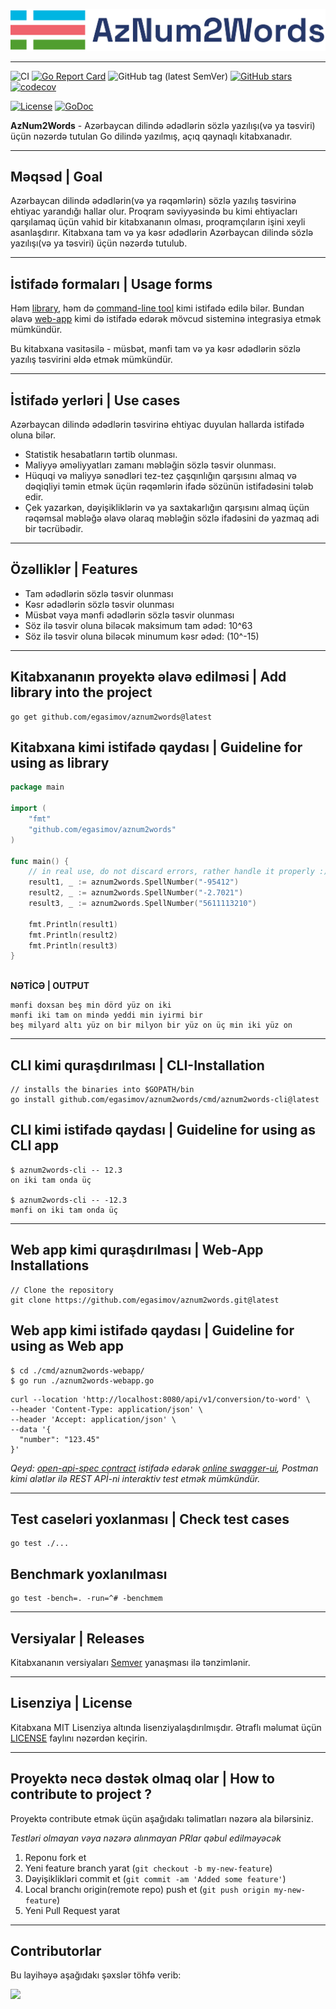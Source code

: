 <!---
![aznum2words logo](./assets/img/logo-go-ref-2-crop.png)

![aznum2words logo](./assets/img/logo-go-ref-crop.png)

![aznum2words logo](assets/img/v3.png)

-->

![aznum2words logo](assets/img/logo-v2.png)
- - -
![CI](https://github.com/egasimov/aznum2words/actions/workflows/ci.yml/badge.svg?branch=master)
[![Go Report Card](https://goreportcard.com/badge/github.com/egasimov/aznum2words)](https://goreportcard.com/report/github.com/egasimov/aznum2words)
![GitHub tag (latest SemVer)](https://img.shields.io/github/v/tag/egasimov/aznum2words?sort=semver)
[![GitHub stars](https://img.shields.io/github/stars/egasimov/aznum2words.svg?style=social&label=Stars&style=plastic)](https://github.com/egasimov/aznum2words/stargazers)
[![codecov](https://codecov.io/gh/egasimov/aznum2words/branch/master/graph/badge.svg?token=LDWMTI4VU4)](https://codecov.io/gh/egasimov/aznum2words)

[![License](https://img.shields.io/badge/license-MIT-green)](./LICENSE)
[![GoDoc](https://godoc.org/github.com/egasimov/aznum2words?status.svg)](https://godoc.org/github.com/egasimov/aznum2words)

[//]: # ([![Github Last Commit]&#40;https://img.shields.io/github/last-commit/egasimov/aznum2words?color=61dfc6&label=last%20commit&#41;]&#40;&#41;)
[//]: # (![GitHub all releases]&#40;https://img.shields.io/github/downloads/egasimov/aznum2words/total&#41;)


**AzNum2Words** - Azərbaycan dilində ədədlərin sözlə yazılışı(və ya təsviri) üçün nəzərdə tutulan Go 
dilində yazılmış, açıq qaynaqlı kitabxanadır.

- - -

## Məqsəd | Goal
Azərbaycan dilində ədədlərin(və ya rəqəmlərin) sözlə yazılış təsvirinə ehtiyac yarandığı hallar olur. Proqram səviyyəsində bu kimi ehtiyacları qarşılamaq üçün vahid bir kitabxananın olması, proqramçıların işini xeyli asanlaşdırır.
Kitabxana tam və ya kəsr ədədlərin Azərbaycan dilində sözlə yazılışı(və ya təsviri) üçün nəzərdə tutulub.

- - -

## İstifadə formaları | Usage forms

Həm [library](#kitabxana-kimi-istifadə-qaydası--guideline-for-using-as-library), həm
də [command-line tool](#cli-kimi-istifadə-qaydası--guideline-for-using-as-cli-app) kimi istifadə edilə bilər.
Bundan əlavə [web-app](#web-app-kimi-istifadə-qaydası--guideline-for-using-as-web-app) kimi də istifadə edərək mövcud sisteminə integrasiya etmək mümkündür.

Bu kitabxana vasitəsilə - müsbət, mənfi tam və ya kəsr ədədlərin sözlə yazılış təsvirini əldə etmək mümkündür.

- - -

## İstifadə yerləri | Use cases

Azərbaycan dilində ədədlərin təsvirinə ehtiyac duyulan hallarda istifadə oluna bilər.

* Statistik hesabatların tərtib olunması.
* Maliyyə əməliyyatları zamanı məbləğin sözlə təsvir olunması.
* Hüquqi və maliyyə sənədləri tez-tez çaşqınlığın qarşısını almaq və dəqiqliyi təmin etmək
  üçün rəqəmlərin ifadə sözünün istifadəsini tələb edir.
* Çek yazarkən, dəyişikliklərin və ya saxtakarlığın qarşısını almaq üçün rəqəmsal məbləğə əlavə olaraq məbləğin sözlə
  ifadəsini də yazmaq adi bir təcrübədir.

- - -

## Özəlliklər | Features

* Tam ədədlərin sözlə təsvir olunması
* Kəsr ədədlərin sözlə təsvir olunması
* Müsbət vəya mənfi ədədlərin sözlə təsvir olunması
* Söz ilə təsvir oluna biləcək maksimum tam ədəd: 10^63
* Söz ilə təsvir oluna biləcək minumum kəsr ədəd: (10^-15)

- - -

## Kitabxananın proyektə əlavə edilməsi | Add library into the project

```shell
go get github.com/egasimov/aznum2words@latest
```

## Kitabxana kimi istifadə qaydası | Guideline for using as library

```go
package main

import (
	"fmt"
	"github.com/egasimov/aznum2words"
)

func main() {
	// in real use, do not discard errors, rather handle it properly :)
	result1, _ := aznum2words.SpellNumber("-95412")
	result2, _ := aznum2words.SpellNumber("-2.7021")
	result3, _ := aznum2words.SpellNumber("5611113210")

	fmt.Println(result1)
	fmt.Println(result2)
	fmt.Println(result3)
}

```

<br/>**NƏTİCƏ | OUTPUT**

```text
mənfi doxsan beş min dörd yüz on iki
mənfi iki tam on mində yeddi min iyirmi bir
beş milyard altı yüz on bir milyon bir yüz on üç min iki yüz on
```

- - -

## CLI kimi quraşdırılması | CLI-Installation

```shell
// installs the binaries into $GOPATH/bin
go install github.com/egasimov/aznum2words/cmd/aznum2words-cli@latest
```

## CLI kimi istifadə qaydası | Guideline for using as CLI app

```shell
$ aznum2words-cli -- 12.3
on iki tam onda üç

$ aznum2words-cli -- -12.3
mənfi on iki tam onda üç

```
- - -

## Web app kimi quraşdırılması | Web-App Installations

```shell
// Clone the repository
git clone https://github.com/egasimov/aznum2words.git@latest
```

## Web app kimi istifadə qaydası | Guideline for using as Web app

```shell
$ cd ./cmd/aznum2words-webapp/ 
$ go run ./aznum2words-webapp.go
```

```shell
curl --location 'http://localhost:8080/api/v1/conversion/to-word' \
--header 'Content-Type: application/json' \
--header 'Accept: application/json' \
--data '{
  "number": "123.45"
}'
```

_Qeyd: [open-api-spec contract](cmd/aznum2words-webapp/api/open-api-spec.yaml) istifadə edərək  [online swagger-ui](https://editor.swagger.io/), Postman kimi alətlər ilə REST APİ-ni interaktiv test etmək mümkündür._

- - -

## Test caseləri yoxlanması | Check test cases

```shell
go test ./...
```

## Benchmark yoxlanılması

```shell
go test -bench=. -run=^# -benchmem
```


- - -

## Versiyalar | Releases

Kitabxananın versiyaları [Semver](http://semver.org/) yanaşması ilə tənzimlənir.

- - -

## Lisenziya | License

Kitabxana MIT Lisenziya altında lisenziyalaşdırılmışdır. Ətraflı məlumat üçün
[LICENSE](./LICENSE) faylını nəzərdən keçirin.


- - -

## Proyektə necə dəstək olmaq olar | How to contribute to project ?

Proyektə contribute etmək üçün aşağıdakı təlimatları nəzərə ala bilərsiniz.

*Testləri olmayan vəya nəzərə alınmayan PRlar qəbul edilməyəcək*

1. Reponu fork et
2. Yeni feature branch yarat (`git checkout -b my-new-feature`)
3. Dəyişiklikləri commit et (`git commit -am 'Added some feature'`)
4. Local branchı origin(remote repo) push et  (`git push origin my-new-feature`)
5. Yeni Pull Request yarat

- - - 

## Contributorlar

Bu layihəyə aşağıdakı şəxslər töhfə verib:

<!-- Contributors list -->
<a href="https://github.com/egasimov/aznum2words/graphs/contributors">
  <img src="https://contrib.rocks/image?repo=egasimov/aznum2words" />
</a>

<!--Made with [contrib.rocks](https://contrib.rocks). -->
<!-- Contributors list -->
